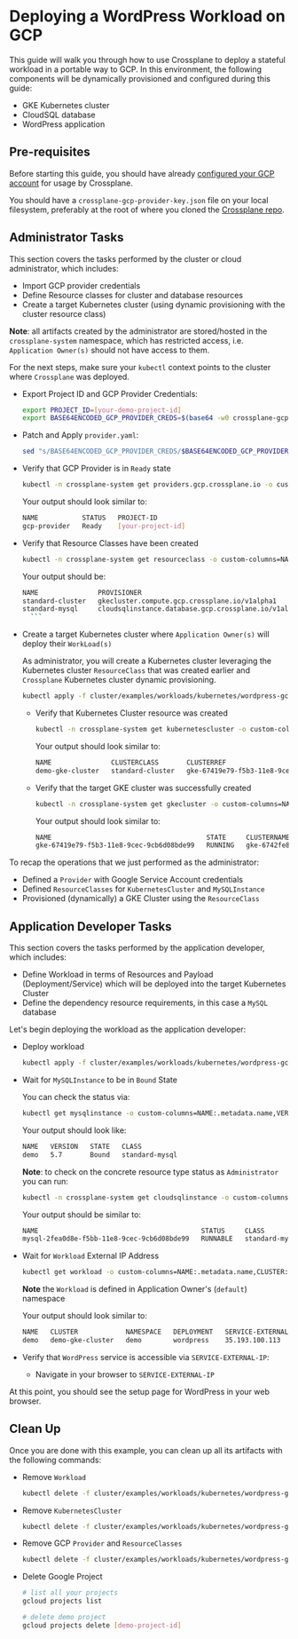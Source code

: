 # Deploying a WordPress Workload on GCP

This guide will walk you through how to use Crossplane to deploy a stateful workload in a portable way to GCP.
In this environment, the following components will be dynamically provisioned and configured during this guide:

* GKE Kubernetes cluster
* CloudSQL database
* WordPress application

## Pre-requisites

Before starting this guide, you should have already [configured your GCP account](../../cloud-providers/gcp/gcp-provider.md) for usage by Crossplane.

You should have a `crossplane-gcp-provider-key.json` file on your local filesystem, preferably at the root of where you cloned the [Crossplane repo](https://github.com/crossplaneio/crossplane).

## Administrator Tasks

This section covers the tasks performed by the cluster or cloud administrator, which includes:

* Import GCP provider credentials
* Define Resource classes for cluster and database resources
* Create a target Kubernetes cluster (using dynamic provisioning with the cluster resource class)

**Note**: all artifacts created by the administrator are stored/hosted in the `crossplane-system` namespace, which has
restricted access, i.e. `Application Owner(s)` should not have access to them.

For the next steps, make sure your `kubectl` context points to the cluster where `Crossplane` was deployed.

* Export Project ID and GCP Provider Credentials:

  ```bash
  export PROJECT_ID=[your-demo-project-id]
  export BASE64ENCODED_GCP_PROVIDER_CREDS=$(base64 -w0 crossplane-gcp-provider-key.json)
  ```

* Patch and Apply `provider.yaml`:

  ```bash
  sed "s/BASE64ENCODED_GCP_PROVIDER_CREDS/$BASE64ENCODED_GCP_PROVIDER_CREDS/g;s/PROJECT_ID/$PROJECT_ID/g" cluster/examples/workloads/kubernetes/wordpress-gcp/provider.yaml | kubectl create -f -
  ```

* Verify that GCP Provider is in `Ready` state

    ```bash
    kubectl -n crossplane-system get providers.gcp.crossplane.io -o custom-columns=NAME:.metadata.name,STATUS:'.status.Conditions[?(@.Status=="True")].Type',PROJECT-ID:.spec.projectID
    ```

    Your output should look similar to:

    ```bash
    NAME           STATUS   PROJECT-ID
    gcp-provider   Ready    [your-project-id]
    ```

* Verify that Resource Classes have been created

    ```bash
    kubectl -n crossplane-system get resourceclass -o custom-columns=NAME:metadata.name,PROVISIONER:.provisioner,PROVIDER:.providerRef.name,RECLAIM-POLICY:.reclaimPolicy
    ```

    Your output should be:

    ```bash
    NAME               PROVISIONER                                            PROVIDER       RECLAIM-POLICY
    standard-cluster   gkecluster.compute.gcp.crossplane.io/v1alpha1          gcp-provider   Delete
    standard-mysql     cloudsqlinstance.database.gcp.crossplane.io/v1alpha1   gcp-provider   Delete
      ```

* Create a target Kubernetes cluster where `Application Owner(s)` will deploy their `WorkLoad(s)`

  As administrator, you will create a Kubernetes cluster leveraging the Kubernetes cluster `ResourceClass` that was created earlier and
  `Crossplane` Kubernetes cluster dynamic provisioning.

  ```bash
  kubectl apply -f cluster/examples/workloads/kubernetes/wordpress-gcp/cluster.yaml
  ```

  * Verify that Kubernetes Cluster resource was created

    ```bash
    kubectl -n crossplane-system get kubernetescluster -o custom-columns=NAME:.metadata.name,CLUSTERCLASS:.spec.classReference.name,CLUSTERREF:.spec.resourceName.name
    ```

    Your output should look similar to:

    ```bash
    NAME               CLUSTERCLASS       CLUSTERREF
    demo-gke-cluster   standard-cluster   gke-67419e79-f5b3-11e8-9cec-9cb6d08bde99
    ```

  * Verify that the target GKE cluster was successfully created

    ```bash
    kubectl -n crossplane-system get gkecluster -o custom-columns=NAME:.metadata.name,STATE:.status.state,CLUSTERNAME:.status.clusterName,ENDPOINT:.status.endpoint,LOCATION:.spec.zone,CLUSTERCLASS:.spec.classRef.name,RECLAIMPOLICY:.spec.reclaimPolicy
    ```

    Your output should look similar to:

    ```bash
    NAME                                       STATE     CLUSTERNAME                                ENDPOINT        LOCATION        CLUSTERCLASS       RECLAIMPOLICY
    gke-67419e79-f5b3-11e8-9cec-9cb6d08bde99   RUNNING   gke-6742fe8d-f5b3-11e8-9cec-9cb6d08bde99   146.148.93.40   us-central1-a   standard-cluster   Delete
    ```

To recap the operations that we just performed as the administrator:

* Defined a `Provider` with Google Service Account credentials
* Defined `ResourceClasses` for `KubernetesCluster` and `MySQLInstance`
* Provisioned (dynamically) a GKE Cluster using the `ResourceClass`

## Application Developer Tasks

This section covers the tasks performed by the application developer, which includes:

* Define Workload in terms of Resources and Payload (Deployment/Service) which will be deployed into the target Kubernetes Cluster
* Define the dependency resource requirements, in this case a `MySQL` database

Let's begin deploying the workload as the application developer:

* Deploy workload

  ```bash
  kubectl apply -f cluster/examples/workloads/kubernetes/wordpress-gcp/workload.yaml
  ```

* Wait for `MySQLInstance` to be in `Bound` State

  You can check the status via:

  ```bash
  kubectl get mysqlinstance -o custom-columns=NAME:.metadata.name,VERSION:.spec.engineVersion,STATE:.status.bindingPhase,CLASS:.spec.classReference.name
  ```

  Your output should look like:

  ```bash
  NAME   VERSION   STATE   CLASS
  demo   5.7       Bound   standard-mysql
  ```

  **Note**: to check on the concrete resource type status as `Administrator` you can run:

  ```bash
  kubectl -n crossplane-system get cloudsqlinstance -o custom-columns=NAME:.metadata.name,STATUS:.status.state,CLASS:.spec.classRef.name,VERSION:.spec.databaseVersion
  ```

  Your output should be similar to:

  ```bash
  NAME                                         STATUS     CLASS            VERSION
  mysql-2fea0d8e-f5bb-11e8-9cec-9cb6d08bde99   RUNNABLE   standard-mysql   MYSQL_5_7
  ```

* Wait for `Workload` External IP Address

  ```bash
  kubectl get workload -o custom-columns=NAME:.metadata.name,CLUSTER:.spec.targetCluster.name,NAMESPACE:.spec.targetNamespace,DEPLOYMENT:.spec.targetDeployment.metadata.name,SERVICE-EXTERNAL-IP:.status.service.loadBalancer.ingress[0].ip
  ```

  **Note** the `Workload` is defined in Application Owner's (`default`) namespace

  Your output should look similar to:

  ```bash
  NAME   CLUSTER            NAMESPACE   DEPLOYMENT   SERVICE-EXTERNAL-IP
  demo   demo-gke-cluster   demo        wordpress    35.193.100.113
  ```

* Verify that `WordPress` service is accessible via `SERVICE-EXTERNAL-IP`:

  * Navigate in your browser to `SERVICE-EXTERNAL-IP`

At this point, you should see the setup page for WordPress in your web browser.

## Clean Up

Once you are done with this example, you can clean up all its artifacts with the following commands:

* Remove `Workload`

  ```bash
  kubectl delete -f cluster/examples/workloads/kubernetes/wordpress-gcp/workload.yaml
  ```

* Remove `KubernetesCluster`

  ```bash
  kubectl delete -f cluster/examples/workloads/kubernetes/wordpress-gcp/cluster.yaml
  ```

* Remove GCP `Provider` and `ResourceClasses`

  ```bash
  kubectl delete -f cluster/examples/workloads/kubernetes/wordpress-gcp/provider.yaml
  ```

* Delete Google Project

  ```bash
  # list all your projects
  gcloud projects list

  # delete demo project
  gcloud projects delete [demo-project-id]
  ```
